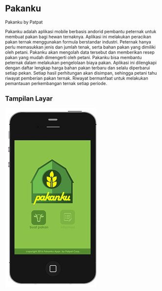 # Pakanku
Pakanku by Patpat 

Pakanku adalah aplikasi mobile berbasis andorid pembantu peternak untuk
membuat pakan bagi hewan ternaknya. Aplikasi ini melakukan peracikan pakan
ternak menggunakan formula berstandar industri. Peternak hanya perlu
memasukkan jenis dan jumlah tenak, serta bahan pakan yang dimiliki oleh petani.
Pakanku akan mengolah data tersebut dan memberikan resep pakan yang mudah
dimengerti oleh petani. Pakanku bisa membantu peternak dalam melakukan
pengelolaan biaya pakan. Aplikasi ini dilengkapi dengan daftar lengkap harga
bahan pakan terbaru dan selalu diperbarui setiap pekan. Setiap hasil perhitungan
akan disimpan, sehingga petani tahu riwayat pemberian pakan ternak. Riwayat
bermanfaat untuk melakukan pemantauan perkembangan ternak setiap periode.

Tampilan Layar
-------
![Alt text](/home2.png?raw=true "Home Screen")
